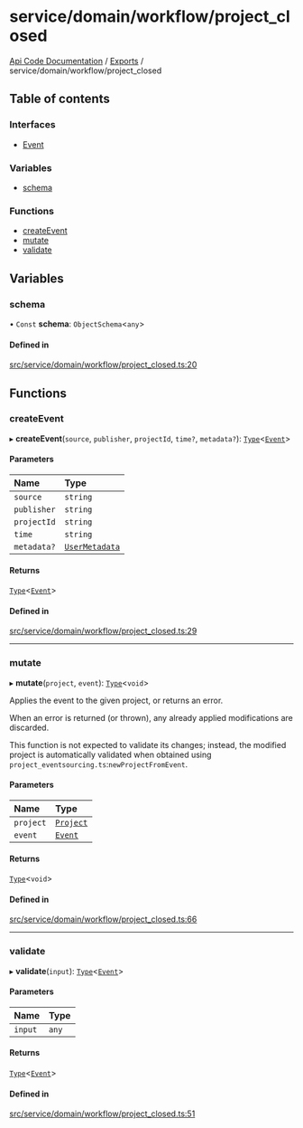 # service/domain/workflow/project\_closed
[Api Code Documentation](../README.md) / [Exports](../modules.md) / service/domain/workflow/project\_closed

## Table of contents

### Interfaces

- [Event](../interfaces/service_domain_workflow_project_closed.Event.md)

### Variables

- [schema](service_domain_workflow_project_closed.md#schema)

### Functions

- [createEvent](service_domain_workflow_project_closed.md#createevent)
- [mutate](service_domain_workflow_project_closed.md#mutate)
- [validate](service_domain_workflow_project_closed.md#validate)

## Variables

### schema

• `Const` **schema**: `ObjectSchema`\<`any`\>

#### Defined in

[src/service/domain/workflow/project_closed.ts:20](https://github.com/openkfw/TruBudget/blob/92640998/api/src/service/domain/workflow/project_closed.ts#L20)

## Functions

### createEvent

▸ **createEvent**(`source`, `publisher`, `projectId`, `time?`, `metadata?`): [`Type`](result.md#type)\<[`Event`](../interfaces/service_domain_workflow_project_closed.Event.md)\>

#### Parameters

| Name | Type |
| :------ | :------ |
| `source` | `string` |
| `publisher` | `string` |
| `projectId` | `string` |
| `time` | `string` |
| `metadata?` | [`UserMetadata`](service_domain_metadata.md#usermetadata) |

#### Returns

[`Type`](result.md#type)\<[`Event`](../interfaces/service_domain_workflow_project_closed.Event.md)\>

#### Defined in

[src/service/domain/workflow/project_closed.ts:29](https://github.com/openkfw/TruBudget/blob/92640998/api/src/service/domain/workflow/project_closed.ts#L29)

___

### mutate

▸ **mutate**(`project`, `event`): [`Type`](result.md#type)\<`void`\>

Applies the event to the given project, or returns an error.

When an error is returned (or thrown), any already applied modifications are
discarded.

This function is not expected to validate its changes; instead, the modified project
is automatically validated when obtained using
`project_eventsourcing.ts`:`newProjectFromEvent`.

#### Parameters

| Name | Type |
| :------ | :------ |
| `project` | [`Project`](../interfaces/service_domain_workflow_project.Project.md) |
| `event` | [`Event`](../interfaces/service_domain_workflow_project_closed.Event.md) |

#### Returns

[`Type`](result.md#type)\<`void`\>

#### Defined in

[src/service/domain/workflow/project_closed.ts:66](https://github.com/openkfw/TruBudget/blob/92640998/api/src/service/domain/workflow/project_closed.ts#L66)

___

### validate

▸ **validate**(`input`): [`Type`](result.md#type)\<[`Event`](../interfaces/service_domain_workflow_project_closed.Event.md)\>

#### Parameters

| Name | Type |
| :------ | :------ |
| `input` | `any` |

#### Returns

[`Type`](result.md#type)\<[`Event`](../interfaces/service_domain_workflow_project_closed.Event.md)\>

#### Defined in

[src/service/domain/workflow/project_closed.ts:51](https://github.com/openkfw/TruBudget/blob/92640998/api/src/service/domain/workflow/project_closed.ts#L51)
